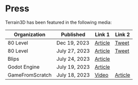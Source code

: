 # Press

Terrain3D has been featured in the following media:

| Organization | Published | Link 1 | Link 2|
|---|---|---|---|
| 80 Level | Dec 19, 2023 | [Article](https://80.lv/articles/this-free-terrain-system-for-godot-engine-enters-beta/) | [Tweet](https://twitter.com/80Level/status/1736937052946543084)
| 80 Level | July 27, 2023 | [Article](https://80.lv/articles/terrain3d-a-free-terrain-system-for-godot-engine/) | [Tweet](https://twitter.com/80Level/status/1684473704972177409)
| Blips | July 24, 2023 | [Article](https://blog.blips.fm/articles/terrain3d-a-new-terrain-system-for-godot-4)
| Godot Engine | July 19, 2023 | [Article](https://godotengine.org/article/dev-snapshot-godot-4-2-dev-1/)
| GameFromScratch | July 18, 2023 | [Video](https://www.youtube.com/watch?v=NwJEXOglBrQ) | [Article](https://gamefromscratch.com/terrain3d-a-new-terrain-engine-for-godot/)

